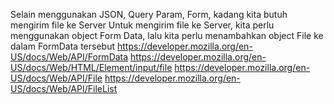 Selain menggunakan JSON, Query Param, Form, kadang kita butuh mengirim file ke Server
Untuk mengirim file ke Server, kita perlu menggunakan object Form Data, lalu kita perlu menambahkan object File ke dalam FormData tersebut
https://developer.mozilla.org/en-US/docs/Web/API/FormData 
https://developer.mozilla.org/en-US/docs/Web/HTML/Element/input/file 
https://developer.mozilla.org/en-US/docs/Web/API/File 
https://developer.mozilla.org/en-US/docs/Web/API/FileList 
